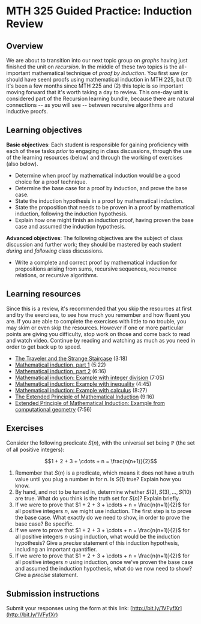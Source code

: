 # MTH 325 Guided Practice: Induction Review


## Overview

We are about to transition into our next topic group on _graphs_ having just finished the unit on _recursion_. In the middle of these two topics is the all-important mathematical technique of _proof by induction_. You first saw (or should have seen) proofs using mathematical induction in MTH 225, but (1) it's been a few months since MTH 225 and (2) this topic is so important moving forward that it's worth taking a day to review. This one-day unit is considered part of the Recursion learning bundle, because there are natural connections -- as you will see -- between recursive algorithms and inductive proofs. 

## Learning objectives

__Basic objectives__: Each student is responsible for gaining proficiency with each of these tasks _prior_ to engaging in class discussions, through the use of the learning resources (below) and through the working of exercises (also below). 

+ Determine when proof by mathematical induction would be a good choice for a proof technique. 
+ Determine the base case for a proof by induction, and prove the base case. 
+ State the induction hypothesis in a proof by mathematical induction. 
+ State the proposition that needs to be proven in a proof by mathematical induction, following the induction hypothesis. 
+ Explain how one might finish an induction proof, having proven the base case and assumed the induction hypothesis. 

__Advanced objectives__: The following objectives are the subject of class discussion and further work; they should be mastered by each student _during_ and _following_ class discussions. 

+ Write a complete and correct proof by mathematical induction for propositions arising from sums, recursive sequences, recurrence relations, or recursive algorithms. 

## Learning resources 

Since this is a review, it's recommended that you skip the resources at first and try the exercises, to see how much you remember and how fluent you are. If you are able to complete the exercises with little to no trouble, you may skim or even skip the resources. However if one or more particular points are giving you difficulty, stop work on those and come back to read and watch video. Continue by reading and watching as much as you need in order to get back up to speed. 

+ [The Traveler and the Strange Staircase](https://youtu.be/9LwAtbXSB3A) (3:18)
+ [Mathematical induction, part 1](https://www.youtube.com/watch?v=JTj6ID4-084) (5:22)
+ [Mathematical induction, part 2](https://www.youtube.com/watch?v=1H0gg3fMYVA) (6:16)
+ [Mathematical induction: Example with integer division](https://www.youtube.com/watch?v=ayX6PxB3z40&list=PL2419488168AE7001&index=55) (7:05)
+ [Mathematical induction: Example with inequality](https://www.youtube.com/watch?v=upzROTcbAnk&list=PL2419488168AE7001&index=56) (4:45)
+ [Mathematical induction: Example with calculus](https://www.youtube.com/watch?v=GQ9fUZxmN8I&list=PL2419488168AE7001&index=57) (8:27)
+ [The Extended Principle of Mathematical Induction](https://www.youtube.com/watch?v=9PMvJn-J608&list=PL2419488168AE7001&index=58) (9:16)
+ [Extended Principle of Mathematical Induction: Example from computational geometry](https://www.youtube.com/watch?v=Z9sYIWHIvNc&list=PL2419488168AE7001&index=59) (7:56)


## Exercises

Consider the following predicate $S(n)$, with the universal set being $\mathbb{P}$ (the set of all positive integers):

$$1 + 2 + 3 + \cdots + n = \frac{n(n+1)}{2}$$

1. Remember that $S(n)$ is a predicate, which means it does not have a truth value until you plug a number in for $n$. Is $S(1)$ true? Explain how you know. 
2. By hand, and not to be turned in, determine whether $S(2), S(3), \dots, S(10)$ are true. What do you think is the truth set for $S(n)$? Explain briefly. 
3. If we were to prove that $1 + 2 + 3 + \cdots + n = \frac{n(n+1)}{2}$ for all positive integers $n$, we might use induction. The first step is to prove the base case. What exactly do we need to show, in order to prove the base case? Be specific. 
4. If we were to prove that $1 + 2 + 3 + \cdots + n = \frac{n(n+1)}{2}$ for all positive integers $n$ using induction, what would be the induction hypothesis? Give a _precise_ statement of this induction hypothesis, including an important quantifier. 
5. If we were to prove that $1 + 2 + 3 + \cdots + n = \frac{n(n+1)}{2}$ for all positive integers $n$ using induction, once we've proven the base case and assumed the induction hypothesis, what do we now need to show? Give a _precise_ statement. 

## Submission instructions

Submit your responses using the form at this link: [http://bit.ly/1VFyfXr](http://bit.ly/1VFyfXr)